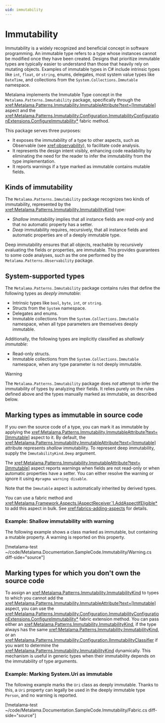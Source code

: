 ```yaml
---
uid: immutability
---
```


# Immutability

Immutability is a widely recognized and beneficial concept in software programming. An immutable type refers to a type whose instances cannot be modified once they have been created. Designs that prioritize immutable types are typically easier to understand than those that heavily rely on mutating objects. Examples of immutable types in C# include intrinsic types like `int`, `float`, or `string`, enums, delegates, most system value types like `DateTime`, and collections from the `System.Collections.Immutable` namespace.

Metalama implements the Immutable Type concept in the `Metalama.Patterns.Immutability` package, specifically through the <xref:Metalama.Patterns.Immutability.ImmutableAttribute?text=[Immutable]> aspect and the <xref:Metalama.Patterns.Immutability.Configuration.ImmutabilityConfigurationExtensions.ConfigureImmutability*> fabric method.

This package serves three purposes:

* It exposes the immutability of a type to other aspects, such as Observable (see <xref:observability>), to facilitate code analysis.
* It represents the design intent visibly, enhancing code readability by eliminating the need for the reader to infer the immutability from the type implementation.
* It reports warnings if a type marked as immutable contains mutable fields.


## Kinds of immutability

The `Metalama.Patterns.Immutability` package recognizes two kinds of immutability, represented by the <xref:Metalama.Patterns.Immutability.ImmutabilityKind> type:

* _Shallow_ immutability implies that all instance fields are _read-only_ and that no automatic property has a setter.
* _Deep_ immutability requires, recursively, that all instance fields and automatic properties are of a deeply immutable type.

Deep immutability ensures that all objects, reachable by recursively evaluating the fields or properties, are immutable. This provides guarantees to some code analyses, such as the one performed by the `Metalama.Patterns.Observability` package.

## System-supported types

The `Metalama.Patterns.Immutability` package contains rules that define the following types as _deeply immutable_:

* Intrinsic types like `bool`, `byte`, `int`, or `string`.
* Structs from the `System` namespace.
* Delegates and enums.
* Immutable collections from the `System.Collections.Immutable` namespace, when all type parameters are themselves deeply immutable.

Additionally, the following types are implicitly classified as _shallowly immutable_:
* Read-only structs.
* Immutable collections from the `System.Collections.Immutable` namespace, when any type parameter is not deeply immutable.

> [!WARNING]
> The `Metalama.Patterns.Immutability` package does _not_ attempt to infer the immutability of types by analyzing their fields. It relies purely on the rules defined above and the types manually marked as immutable, as described below.

## Marking types as immutable in source code

If you own the source code of a type, you can mark it as immutable by applying the <xref:Metalama.Patterns.Immutability.ImmutableAttribute?text=[Immutable]> aspect to it. By default, the <xref:Metalama.Patterns.Immutability.ImmutableAttribute?text=[Immutable]> attribute represents _shallow_ immutability. To represent deep immutability, supply the `ImmutabilityKind.Deep` argument.

The <xref:Metalama.Patterns.Immutability.ImmutableAttribute?text=[Immutable]> aspect reports warnings when fields are not read-only or when automatic properties have a setter. You can either resolve the warning or ignore it using `#pragma warning disable`.

Note that the `Immutable` aspect is automatically inherited by derived types.

You can use a fabric method and <xref:Metalama.Framework.Aspects.IAspectReceiver`1.AddAspectIfEligible*> to add this aspect in bulk. See <xref:fabrics-adding-aspects> for details.

### Example: Shallow immutability with warning

The following example shows a class marked as immutable, but containing a mutable property. A warning is reported on this property.

[!metalama-test ~/code/Metalama.Documentation.SampleCode.Immutability/Warning.cs diff-side="source"]

## Marking types for which you don't own the source code

To assign an <xref:Metalama.Patterns.Immutability.ImmutabilityKind> to types to which you cannot add the <xref:Metalama.Patterns.Immutability.ImmutableAttribute?text=[Immutable]> aspect, you can use the <xref:Metalama.Patterns.Immutability.Configuration.ImmutabilityConfigurationExtensions.ConfigureImmutability*> fabric extension method. You can pass either an <xref:Metalama.Patterns.Immutability.ImmutabilityKind>, if the type always has the same <xref:Metalama.Patterns.Immutability.ImmutabilityKind>, or an <xref:Metalama.Patterns.Immutability.Configuration.IImmutabilityClassifier> if you want to determine the <xref:Metalama.Patterns.Immutability.ImmutabilityKind> dynamically. This mechanism is useful in generic types when their immutability depends on the immutability of type arguments.

### Example: Marking System.Uri as immutable

The following example marks the `Uri` class as deeply immutable. Thanks to this, a `Uri` property can legally be used in the deeply immutable type `Person`, and no warning is reported.

[!metalama-test ~/code/Metalama.Documentation.SampleCode.Immutability/Fabric.cs  diff-side="source"]

